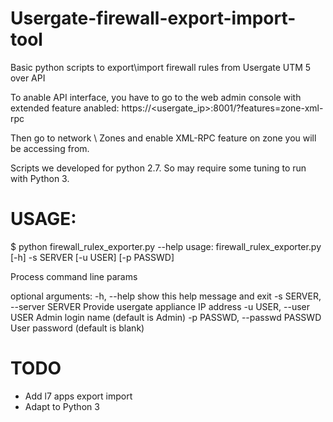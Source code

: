 # Usergate-firewall-export-import-tool
Basic python scripts to export\import firewall rules from Usergate UTM 5 over API

To anable API interface, you have to go to the web admin console with extended feature anabled:
https://<usergate_ip>:8001/?features=zone-xml-rpc

Then go to network \ Zones and enable XML-RPC feature on zone you will be accessing from.

Scripts we developed for python 2.7. So may require some tuning to run with Python 3.


# USAGE:
$ python firewall_rulex_exporter.py --help
usage: firewall_rulex_exporter.py [-h] -s SERVER [-u USER] [-p PASSWD]

Process command line params

optional arguments:
  -h, --help            show this help message and exit
  -s SERVER, --server SERVER
                        Provide usergate appliance IP address
  -u USER, --user USER  Admin login name (default is Admin)
  -p PASSWD, --passwd PASSWD
                        User password (default is blank)

# TODO 
- Add l7 apps export import
- Adapt to Python 3

